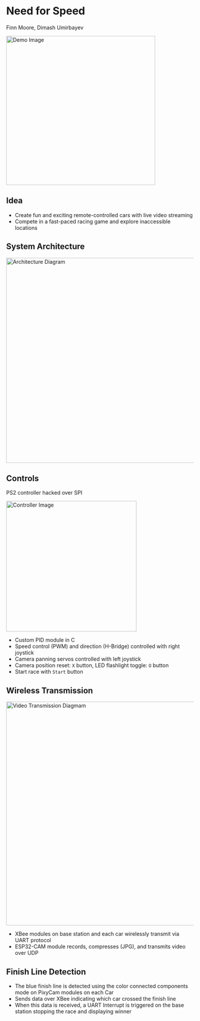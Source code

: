# Need for Speed
Finn Moore, Dimash Umirbayev

<p align="left">
  <img src="https://github.com/ffdm/need-for-speed/blob/master/assets/cars.jpg" width="400" title="Demo Image">
</p>

## Idea
- Create fun and exciting remote-controlled cars with live video streaming
- Compete in a fast-paced racing game and explore inaccessible locations

## System Architecture
<p align="left">
  <img src="https://github.com/ffdm/need-for-speed/blob/master/assets/architecture.png" width="550" title="Architecture Diagram">
</p>

## Controls
PS2 controller hacked over SPI
<p align="left">
  <img src="https://github.com/ffdm/need-for-speed/blob/master/assets/controller.png" width="350" title="Controller Image">
</p>

- Custom PID module in C
- Speed control (PWM) and direction (H-Bridge) controlled with right joystick
- Camera panning servos controlled with left joystick
- Camera position reset: `X` button, LED flashlight toggle: `O` button
- Start race with `Start` button

## Wireless Transmission
<p align="left">
  <img src="https://github.com/ffdm/need-for-speed/blob/master/assets/video_transmission.png" width="600" title="Video Transmission Diagmam">
</p>

- XBee modules on base station and each car wirelessly transmit via UART protocol
- ESP32-CAM module records, compresses (JPG), and transmits video over UDP

## Finish Line Detection
- The blue finish line is detected using the color connected components mode on PixyCam modules on each Car
- Sends data over XBee indicating which car crossed the finish line
- When this data is received, a UART Interrupt is triggered on the base station stopping the race and displaying winner
